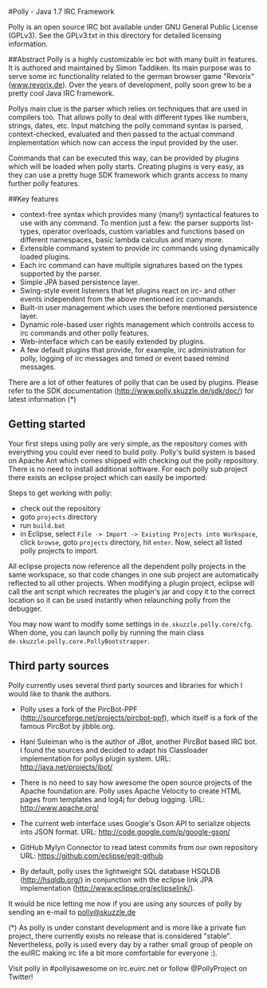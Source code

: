 #Polly - Java 1.7 IRC Framework

Polly is an open source IRC bot available under GNU General Public License 
(GPLv3). See the GPLv3.txt in this directory for detailed licensing information.

##Abstract
Polly is a highly customizable irc bot with many built in features. It is 
authored and maintained by Simon Taddiken. Its main purpose was to serve some
irc functionality related to the german browser game "Revorix" (www.revorix.de).
Over the years of development, polly soon grew to be a pretty cool Java IRC
framework.

Pollys main clue is the parser which relies on techniques that are used in
compilers too. That allows polly to deal with different types like numbers,
strings, dates, etc. Input matching the polly command syntax is parsed, 
context-checked, evaluated and then passed to the actual command implementation 
which now can access the input provided by the user.

Commands that can be executed this way, can be provided by plugins which will
be loaded when polly starts. Creating plugins is very easy, as they can use
a pretty huge SDK framework which grants access to many further polly features.

##Key features

* context-free syntax which provides many (many!) syntactical features to
  use with any command. To mention just a few: the parser supports 
  list-types, operator overloads, custom variables and functions based on
  different namespaces, basic lambda calculus and many more.
* Extensible command system to provide irc commands using dynamically loaded
  plugins.
* Each irc command can have multiple signatures based on the types supported
  by the parser.
* Simple JPA based persistence layer.
* Swing-style event listeners that let plugins react on irc- and other 
  events independent from the above mentioned irc commands.
* Built-in user management which uses the before mentioned persistence 
  layer.
* Dynamic role-based user rights management which controlls access to 
  irc commands and other polly features.
* Web-interface which can be easily extended by plugins.
* A few default plugins that provide, for example, irc administration for
  polly, logging of irc messages and timed or event based remind messages.
    
There are a lot of other features of polly that can be used by plugins. Please
refer to the SDK documentation (http://www.polly.skuzzle.de/sdk/doc/) for latest
information (*)

## Getting started
Your first steps using polly are very simple, as the repository comes with 
everything you could ever need to build polly. 
Polly's build system is based on Apache Ant which comes shipped with checking 
out the polly repository. There is no need to install additional software. 
For each polly sub project there exists an eclipse project which can easily be
imported:

Steps to get working with polly:
* check out the repository
* goto `projects` directory
* run `build.bat`
* in Eclipse, select `File -> Import -> Existing Projects into Workspace`,
  click `browse`, goto `projects` directory, hit `enter`. Now, select all 
  listed polly projects to import.

All eclipse projects now reference all the dependent polly projects in the 
same workspace, so that code changes in one sub project are automatically 
reflected to all other projects. When modifying a plugin project, eclipse will 
call the ant script which recreates the plugin's jar and copy it to the correct 
location so it can be used instantly when relaunching polly from the debugger.

You may now want to modify some settings in `de.skuzzle.polly.core/cfg`. When 
done, you can launch polly by running the main class 
`de.skuzzle.polly.core.PollyBootstrapper`.
  
## Third party sources
Polly currently uses several third party sources and libraries for which I
would like to thank the authors. 

* Polly uses a fork of the PircBot-PPF 
  (http://sourceforge.net/projects/pircbot-ppf), which itself is a fork of 
  the famous PircBot by jibble.org.

* Hani Suleiman who is the author of JBot, another PircBot based IRC bot.
  I found the sources and decided to adapt his Classloader implementation 
  for pollys plugin system.
  URL: http://java.net/projects/jbot/

* There is no need to say how awesome the open source projects of the Apache
  foundation are. Polly uses Apache Velocity to create HTML pages from templates 
  and log4j for debug logging.
  URL: http://www.apache.org/
  
* The current web interface uses Google's Gson API to serialize objects into 
  JSON format.
  URL: http://code.google.com/p/google-gson/
  
* GitHub Mylyn Connector to read latest commits from our own repository
  URL: https://github.com/eclipse/egit-github
  
* By default, polly uses the lightweight SQL database HSQLDB 
  (http://hsqldb.org/) in conjunction with the eclipse link JPA 
  implementation (http://www.eclipse.org/eclipselink/).
      
It would be nice letting me now if you are using any sources of polly by sending
an e-mail to polly@skuzzle.de


(*) As polly is under constant development and is more like a private fun 
project, there currently exists no release that is considered "stable". 
Nevertheless, polly is used every day by a rather small group of people on the 
euIRC making irc life a bit more comfortable for everyone :).

Visit polly in #pollyisawesome on irc.euirc.net or follow @PollyProject 
on Twitter!
